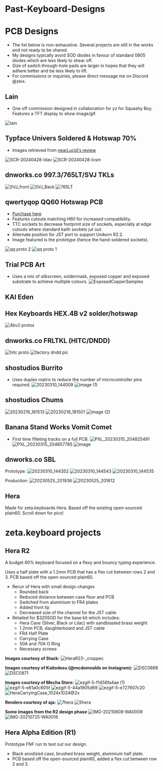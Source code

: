 # Past-Keyboard-Designs

# PCB Designs
- The list below is non-exhaustive. Several projects are still in the works and not ready to be shared.
- My designs typically avoid SOD diodes in favour of standard 0805 diodes which are less likely to shear off.
- Size of switch through-hole pads are larger in hopes that they will adhere better and be less likely to lift.
- For commissions or inquiries, please direct message me on Discord @zeix.

## Lain ##
- One off commission designed in collaboration for yz for Squashy Boy. Features a TFT display to show image/gif.

![lain](https://github.com/itsme-zeix/Past-Keyboard-Work/assets/102467346/1776e69d-0b11-4421-b921-47999bfa80e9)

## Typface Univers Soldered & Hotswap 70% ##
- Images retrieved from [nearLucid's review](https://www.youtube.com/watch?v=-D23rrUj9Og)

![SCR-20240428-ldav](https://github.com/itsme-zeix/Past-Keyboard-Work/assets/102467346/97e010a5-a032-498d-82c1-b30fe7c6941e)
![SCR-20240428-lcsm](https://github.com/itsme-zeix/Past-Keyboard-Work/assets/102467346/0bcff966-2239-493d-bf1e-10045154a10f)

## dnworks.co 997.3/765LT/SVJ TKLs ##
![SVJ_front](https://github.com/itsme-zeix/Past-Keyboard-Work/assets/102467346/61b85ef1-157b-482a-8c12-b3d466ad0a0b)
![SVJ_Back](https://github.com/itsme-zeix/Past-Keyboard-Work/assets/102467346/843396ba-9dc0-47c1-8e6b-63a8f90a4e2f)
![765LT](https://github.com/itsme-zeix/Past-Keyboard-Work/assets/102467346/08c12ac6-ff4a-46e8-8e71-fa183e1e2af2)

## qwertyqop QQ60 Hotswap PCB ##
- [Purchase here](https://qwertyqop.com/products/qq60)
- Features cutouts matching H60 for increased compatibility.
- TTC sockets to decrease footprint size of sockets, especially at edge cutouts where standard kailh sockets jut out.
- Alternate position for JST port to support Unikorn R2.2.
- Image featured is the prototype (hence the hand-soldered sockets).

![qq proto 2](https://github.com/itsme-zeix/Past-Keyboard-Work/assets/102467346/267357ec-522a-416e-a060-835b6453ae99)
![qq proto 1](https://github.com/itsme-zeix/Past-Keyboard-Work/assets/102467346/a54f297f-8f6c-4644-9833-f0a8f9f3f6fa)

## Trial PCB Art ##
- Uses a mix of silkscreen, soldermask, exposed copper and exposed substrate to achieve multiple colours.
![ExposedCopperSamples](https://github.com/itsme-zeix/Past-Keyboard-Work/assets/102467346/fefdeb3a-c165-4ca8-86c4-2d317119f85e)

## KAI Eden ##

## Hex Keyboards HEX.4B v2 solder/hotswap ##
![4bv2 protos](https://github.com/itsme-zeix/Past-Keyboard-Work/assets/102467346/de2bc97e-06ed-45b8-959b-dfbfd315735b)

## dnworks.co FRLTKL (HITC/DNDD) ##
![hitc proto](https://github.com/itsme-zeix/Past-Keyboard-Work/assets/102467346/47ee4f83-aca6-41eb-a9c5-722f802baa56)
![factory dndd pic](https://github.com/itsme-zeix/Past-Keyboard-Work/assets/102467346/8b47955b-9f22-4d20-8ca0-d518863a3852)

## shostudios Burrito ##
- Uses duplex matrix to reduce the number of microcontroller pins required.
![20230310_144009](https://user-images.githubusercontent.com/102467346/226098082-88393bac-b7e3-4517-8ff9-0756d7c693c3.jpg)
![image (1)](https://user-images.githubusercontent.com/102467346/226098075-13269a90-e03b-4652-a3c9-43256e1b4de5.png)

## shostudios Chums ##
![20230216_181513](https://user-images.githubusercontent.com/102467346/226097872-8e12c6f2-3846-464f-adca-0bbcfec778c4.jpg)
![20230216_181501](https://user-images.githubusercontent.com/102467346/226097875-f5982999-ab76-4117-b3d4-9a3f668e2cf9.jpg)
![image (2)](https://user-images.githubusercontent.com/102467346/226097890-1ca7064c-05cf-4a5f-aa47-d45ab901af27.png)

## Banana Stand Works Vomit Comet ##
- First time filleting tracks on a full PCB.
![PXL_20230315_204825491](https://user-images.githubusercontent.com/102467346/226097712-35feb36d-294a-4b4b-9e3a-a9972b1ce75c.jpg)
![PXL_20230315_204857785](https://user-images.githubusercontent.com/102467346/226097716-d36a5a8d-e367-4727-b186-02887de0d4ed.jpg)
![image](https://user-images.githubusercontent.com/102467346/226097916-25c6da1c-e53f-4986-80da-34dfb8f68765.png)

## dnworks.co SBL ##
Prototype:
![20230310_144352](https://user-images.githubusercontent.com/102467346/226098249-5fc0eafd-2f16-4ed6-9694-0a376193042f.jpg)
![20230310_144543](https://user-images.githubusercontent.com/102467346/226098255-d037797b-41fa-4ee3-9952-6a230c7f2b07.jpg)
![20230310_144535](https://user-images.githubusercontent.com/102467346/226098256-62e49426-3029-475b-9529-ca9199efaa72.jpg)

Production:
![20230525_201936](https://github.com/itsme-zeix/Past-Keyboard-Work/assets/102467346/92bfab6d-32a0-42cd-9968-c7f341eff673)
![20230525_201612](https://github.com/itsme-zeix/Past-Keyboard-Work/assets/102467346/9e4cf452-f570-4662-910a-9f3bea6ec4c8)


## Hera ##
Made for zeta.keyboards Hera. Based off the existing open-sourced plain60.
Scroll down for pics!

# zeta.keyboard projects
## Hera R2 ##

A budget 60% keyboard focused on a flexy and bouncy typing experience.

Uses a half plate with a 1.2mm PCB that has a flex cut between rows 2 and 3. PCB based off the open-sourced plain60.

- Rerun of Hera with small design changes
  - Rounded back
  - Reduced distance between case floor and PCB
  - Switched from aluminium to FR4 plates
  - Added front lip
  - Decreased size of the channel for the JST cable
- Retailed for $320SGD for the base kit which includes:
  - Hera Case (Silver, Black or Lilac) with sandblasted brass weight
  - 1.2mm PCB, daughterboard and JST cable
  - FR4 Half Plate
  - Carrying Case
  - 50A and 70A O Ring
  - Necessary screws

 
__Images courtesy of Stack:__
![HeraR23-_croppec](https://github.com/itsme-zeix/Past-Keyboard-Work/assets/102467346/281eda49-2ef7-4fd2-9ac7-f23a5d25cb97)

__Images courtesy of Kaitodesu (@mcdomnalds on Instagram):__
![DSC0868](https://github.com/itsme-zeix/Past-Keyboard-Work/assets/102467346/f7c7bd76-37f1-4bbc-bd47-e165705341db)
![DSC0871](https://github.com/itsme-zeix/Past-Keyboard-Work/assets/102467346/eb53e3a7-9831-4d2e-bd81-2957f09f2f84)

 __Images courtesy of Mecha Store:__
![ezgif-5-f1456fa4ae (1)](https://user-images.githubusercontent.com/102467346/226122168-acdee775-094e-4358-8542-173d8222c669.jpg)
 ![ezgif-5-e81a0c605f](https://user-images.githubusercontent.com/102467346/226122181-1a6c1c8c-805a-4810-9afd-28c4ed8e3507.jpg)
![ezgif-5-44a1905d69](https://user-images.githubusercontent.com/102467346/226122187-0f67638b-0713-4c6d-8038-93c3f938cbba.jpg)
 ![ezgif-5-e727607c20](https://user-images.githubusercontent.com/102467346/226122161-d891fc4b-1454-4044-9fed-ff7105e9bf54.jpg)
![HeraCarryingCase_1024x1024@2x](https://user-images.githubusercontent.com/102467346/226122273-40f332e5-d56a-4661-8b26-270bdd3c6b7d.jpg)

 __Renders courtesy of aja:__
![7hera](https://user-images.githubusercontent.com/102467346/226098937-a8ba6841-630e-4630-8da5-fc7dfa8697c2.png)
![5hera](https://user-images.githubusercontent.com/102467346/226098945-d6500693-ed9f-4e41-8f8c-255a076d1d85.png)

__Some images from the R2 design phase__
![IMG-20210608-WA0009](https://user-images.githubusercontent.com/102467346/226123901-8b373491-9e36-44c2-aa0e-f13f3956132e.jpg)
![IMG-20210725-WA0016](https://user-images.githubusercontent.com/102467346/226123904-87159960-addf-4cea-ac69-5b14976e46c4.jpg)


## Hera Alpha Edition (R1) ##
Prototype FNF run to test out our design.

 - Black anodized case, brushed brass weight, aluminium half plate.
 - PCB based off the open-sourced plain60, added a flex cut between row 2 and 3.
